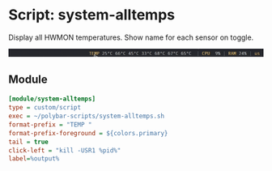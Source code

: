 # Script: system-alltemps 

Display all HWMON temperatures. Show name for each sensor on toggle.

![system-alltemps](screenshots/temps.gif)


## Module

```ini
[module/system-alltemps]
type = custom/script
exec = ~/polybar-scripts/system-alltemps.sh
format-prefix = "TEMP "
format-prefix-foreground = ${colors.primary}
tail = true
click-left = "kill -USR1 %pid%"
label=%output%
